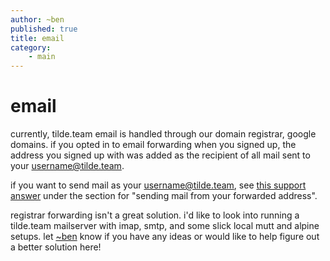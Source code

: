 ```yaml
---
author: ~ben
published: true
title: email
category: 
    - main
---
```


# email


currently, tilde.team email is handled through our domain registrar, google domains. if you opted in to email forwarding when you signed up, the address you signed up with was added as the recipient of all mail sent to your username@tilde.team. 

if you want to send mail as your username@tilde.team, see [this support answer](https://support.google.com/domains/answer/3251241?hl=en) under the section for "sending mail from your forwarded address".

registrar forwarding isn't a great solution. i'd like to look into running a tilde.team mailserver with imap, smtp, and some slick local mutt and alpine setups. let [~ben](https://tilde.team/~ben/) know if you have any ideas or would like to help figure out a better solution here!
